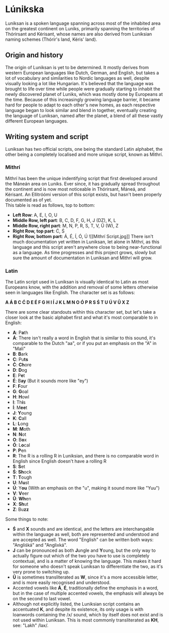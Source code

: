 # Lúnikska
Luniksan is a spoken language spanning across most of the inhabited area on the greatest continent on Luniks, primarily spanning the territories of Thórirsant and Kérisant, whose names are also derived from Luniksian naming schemes (Thórir's land, Kéris' land). 

## Origin and history
The origin of Luniksan is yet to be determined. It mostly derives from western European languages like Dutch, German, and English, but takes a lot of vocabulary and similarities to Nordic languages as well, despite visually looking a lot like Hungarian. It's believed that the language was brought to life over time while people were gradually starting to inhabit the newly discovered planet of Luniks, which was mostly done by Europeans at the time. Because of this increasingly growing language barrier, it became hard for people to adapt to each other's new homes, as each respective language began to look similar and blend in together, eventually creating the language of Luniksan, named after the planet, a blend of all these vastly different European languages.


## Writing system and script

Luniksan has two official scripts, one being the standard Latin alphabet, the other being a completely localised and more unique script, known as Mithrí. 

### Mithrí
Mithrí has been the unique indentifying script that first developed around the Máneán area on Luniks. Ever since, it has gradually spread throughout the continent and is now most noticeable in Thórirsant, Máneá, and Kérisant. An Ellitróómi version of this script exists, but hasn't been properly documented as of yet. \
This table is read as follows, top to bottom:
- **Left Row**: A, E, I, O, U
- **Middle Row, left part**: B, C, D, F, G, H, J (DZ), K, L
- **Middle Row, right part**: M, N, P, R, S, T, V, Ŭ (W), Z
- **Right Row, top part**: Ć, Ś
- **Right Row, bottom part**: Á, É, Í, Ó, Ú
![[Mithrí Script.jpg]]
There isn't much documentation yet written in Luniksan, let alone in Mithrí, as this language and this script aren't anywhere close to being near-functional as a language. As time progresses and this project grows, slowly but sure the amount of documentation in Luniksan and Mithrí will grow.

### Latin
The Latin script used in Luniksan is visually identical to Latin as most Europeans know, with the addition and removal of some letters otherwise seen in languages like English. The character set is as follows:

**A Á B C Ć D E É F G H I Í J K L M N O Ó P R S Ś T U Ú V Ŭ X Z**

There are some clear standouts within this character set, but let's take a closer look at the basic alphabet first and what it's most comparable to in English:
- **A**: P**a**th
- **Á**: There isn't really a word in English that is similar to this sound, it's comparable to the Dutch "aa", or if you put an emphasis on the "A" in "Mali"
- **B**: **B**ark
- **C**: Pu**ts**
- **Ć**: **Ch**ore
- **D**: **D**og
- **E**: P**e**t
- **É**: B**ay** (But it sounds more like "ey")
- **F**: **F**our
- **G**: **G**oal
- **H**: **H**owl
- **I**: Th**i**s
- **Í**: M**ee**t
- **J**: **Y**oung
- **K**: **C**all
- **L**: **L**ong
- **M**: **M**oth
- **N**: **N**ot
- **O**: B**o**x
- **Ó**: L**o**cal
- **P**: **P**en
- **R**: The R is a rolling R in Luniksian, and there is no comparable word in English since English doesn't have a rolling R
- **S**: **S**et
- **Ś**: **Sh**ock
- **T**: **T**ough
- **U**: M**u**st
- **Ú**: Y**ou** (With an emphasis on the "u", making it sound more like "Yuu")
- **V**: **V**eer
- **Ŭ**: **Wh**en
- **X**: **Sh**ut
- **Z**: Bu**zz**

Some things to note:
- **Ś** and **X** sounds and are identical, and the letters are interchangable within the language as well, both are represented and understood and are accepted as well. The word "English" can be written both ways: "Angliśká" and "Anglixká".
- **J** can be pronounced as both **J**ungle and **Y**oung, but the only way to actually figure out which of the two you have to use is completely contextual, and is a matter of knowing the language. This makes it hard for someone who doesn't speak Luniksan to differentiate the two, as it's very prone to switching up.
- **Ŭ** is sometimes transliterated as **W**, since it's a more accessible letter, and is more easily recognised and understood.
- Accented vowels like **Á**, **É**, traditionally define the emphasis in a word, but in the case of multiple accented vowels, the emphasis will always be on the second to last vowel.
- Although not explicitly listed, the Luniksian script contains an accentuated **K**, and despite its existence, its only usage is with loanwords containing the /x/ sound, which by itself does not exist and is not used within Luniksan. This is most commonly transliterated as **KH**, see: "Lakh" /ləx/.


